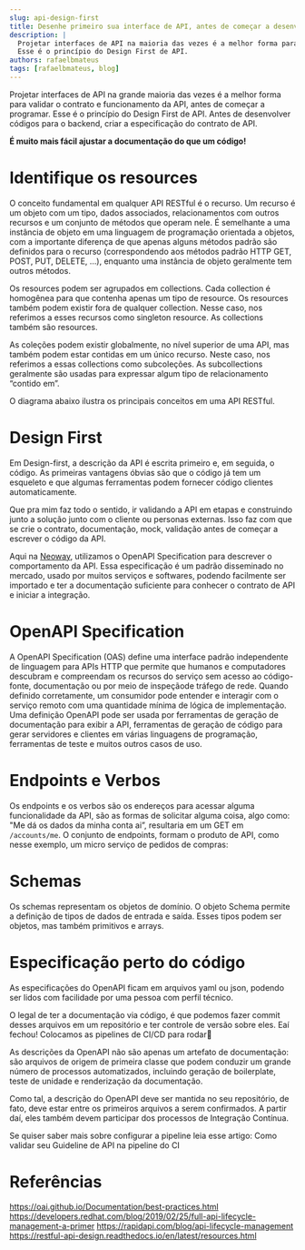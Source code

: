 ```yaml
---
slug: api-design-first
title: Desenhe primeiro sua interface de API, antes de começar a desenvolver
description: |
  Projetar interfaces de API na maioria das vezes é a melhor forma para validar o contrato e funcionamento da API.
  Esse é o princípio do Design First de API.
authors: rafaelbmateus
tags: [rafaelbmateus, blog]
---
```


Projetar interfaces de API na grande maioria das vezes é a melhor forma para validar o contrato e funcionamento da API, antes de começar a programar.
Esse é o princípio do Design First de API. Antes de desenvolver códigos para o backend, criar a especificação do contrato de API.

**É muito mais fácil ajustar a documentação do que um código!**

<!-- truncate -->

# Identifique os resources

O conceito fundamental em qualquer API RESTful é o recurso.
Um recurso é um objeto com um tipo, dados associados, relacionamentos com outros recursos e um conjunto de métodos que operam nele.
É semelhante a uma instância de objeto em uma linguagem de programação orientada a objetos, com a importante diferença de que apenas
alguns métodos padrão são definidos para o recurso (correspondendo aos métodos padrão HTTP GET, POST, PUT, DELETE, …),
enquanto uma instância de objeto geralmente tem outros métodos.

Os resources podem ser agrupados em collections. Cada collection é homogênea para que contenha apenas um tipo de resource.
Os resources também podem existir fora de qualquer collection. Nesse caso, nos referimos a esses recursos como singleton resource.
As collections também são resources.

As coleções podem existir globalmente, no nível superior de uma API, mas também podem estar contidas em um único recurso.
Neste caso, nos referimos a essas collections como subcoleções. As subcollections geralmente são usadas para expressar algum
tipo de relacionamento “contido em”.

O diagrama abaixo ilustra os principais conceitos em uma API RESTful.

<imagem/>

# Design First

Em Design-first, a descrição da API é escrita primeiro e, em seguida, o código. As primeiras vantagens óbvias são que o código
já tem um esqueleto e que algumas ferramentas podem fornecer código clientes automaticamente.

Que pra mim faz todo o sentido, ir validando a API em etapas e construindo junto a solução junto com o cliente ou personas externas.
Isso faz com que se crie o contrato, documentação, mock, validação antes de começar a escrever o código da API.

Aqui na [Neoway](https://neoway.com.br), utilizamos o OpenAPI Specification para descrever o comportamento da API.
Essa especificação é um padrão disseminado no mercado, usado por muitos serviços e softwares, podendo facilmente ser
importado e ter a documentação suficiente para conhecer o contrato de API e iniciar a integração.

# OpenAPI Specification

A OpenAPI Specification (OAS) define uma interface padrão independente de linguagem para APIs HTTP que permite que humanos
e computadores descubram e compreendam os recursos do serviço sem acesso ao código-fonte, documentação ou por meio de inspeçãode tráfego de rede.
Quando definido corretamente, um consumidor pode entender e interagir com o serviço remoto com uma quantidade mínima de lógica de implementação.
Uma definição OpenAPI pode ser usada por ferramentas de geração de documentação para exibir a API, ferramentas de geração de código para gerar
servidores e clientes em várias linguagens de programação, ferramentas de teste e muitos outros casos de uso.

# Endpoints e Verbos

Os endpoints e os verbos são os endereços para acessar alguma funcionalidade da API, são as formas de solicitar alguma coisa,
algo como: "Me dá os dados da minha conta ai”, resultaria em um GET em `/accounts/me`.
O conjunto de endpoints, formam o produto de API, como nesse exemplo, um micro serviço de pedidos de compras:

# Schemas

Os schemas representam os objetos de domínio. O objeto Schema permite a definição de tipos de dados de entrada e saída.
Esses tipos podem ser objetos, mas também primitivos e arrays.

# Especificação perto do código

As especificações do OpenAPI ficam em arquivos yaml ou json, podendo ser lidos com facilidade por uma pessoa com perfil técnico.

O legal de ter a documentação via código, é que podemos fazer commit desses arquivos em um repositório e ter controle de versão sobre eles.
Eaí fechou! Colocamos as pipelines de CI/CD para rodar🤘 

As descrições da OpenAPI não são apenas um artefato de documentação: são arquivos de origem de primeira classe que podem conduzir um grande
número de processos automatizados, incluindo geração de boilerplate, teste de unidade e renderização da documentação.

Como tal, a descrição do OpenAPI deve ser mantida no seu repositório, de fato, deve estar entre os primeiros arquivos a serem confirmados.
A partir daí, eles também devem participar dos processos de Integração Contínua.

Se quiser saber mais sobre configurar a pipeline leia esse artigo: Como validar seu Guideline de API na pipeline do CI

# Referências

https://oai.github.io/Documentation/best-practices.html
https://developers.redhat.com/blog/2019/02/25/full-api-lifecycle-management-a-primer
https://rapidapi.com/blog/api-lifecycle-management
https://restful-api-design.readthedocs.io/en/latest/resources.html
